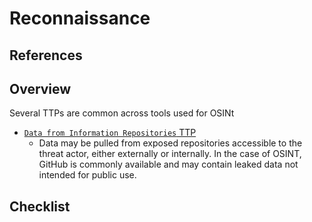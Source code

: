 <!---------------------------------------------------------------------------------
Copyright: (c) BLS OPS LLC.
This program is free software: you can redistribute it and/or modify
it under the terms of the GNU General Public License as published by
the Free Software Foundation, version 3.
This program is distributed in the hope that it will be useful,
but WITHOUT ANY WARRANTY; without even the implied warranty of
MERCHANTABILITY or FITNESS FOR A PARTICULAR PURPOSE. See the
GNU General Public License for more details.
You should have received a copy of the GNU General Public License
along with this program. If not, see <https://www.gnu.org/licenses/>.
--------------------------------------------------------------------------------->
# Reconnaissance
## References

## Overview

Several TTPs are common across tools used for OSINt

* [`Data from Information Repositories` TTP](TTP/T1213_Data_from_Information_Repositories/T1213.md)
	* Data may be pulled from exposed repositories accessible to the threat actor, either externally or internally. In the case of OSINT, GitHub is commonly available and may contain leaked data not intended for public use.

## Checklist

